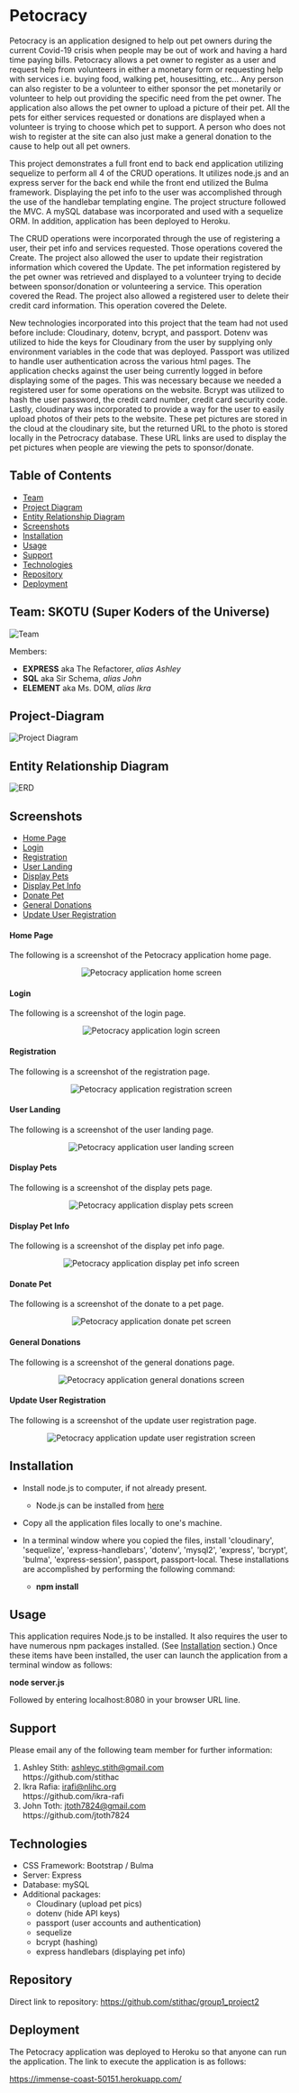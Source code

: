 # Petocracy

Petocracy is an application designed to help out pet owners during the current Covid-19 crisis when people may be out of work and having a hard time paying bills.   Petocracy allows a pet owner to register as a user and request help from volunteers in either a monetary form or requesting help with services i.e. buying food, walking pet, housesitting, etc...   Any person can also register to be a volunteer to either sponsor the pet monetarily or volunteer to help out providing the specific need from the pet owner.  The application also allows the pet owner to upload a picture of their pet.   All the pets for either services requested or donations are displayed when a volunteer is trying to choose which pet to support.   A person who does not wish to register at the site can also just make a general donation to the cause to help out all pet owners.

This project demonstrates a full front end to back end application utilizing sequelize to perform all 4 of the CRUD operations.   It utilizes node.js and an express server for the back end while the front end utilized the Bulma framework.   Displaying the pet info to the user was accomplished through the use of the handlebar templating engine.  The project structure followed the MVC.  A mySQL database was incorporated and used with a sequelize ORM.  In addition, application has been deployed to Heroku.

The CRUD operations were incorporated through the use of registering a user, their pet info and services requested.  Those operations covered the Create.   The project also allowed the user to update their registration information which covered the Update.   The pet information registered by the pet owner was retrieved and displayed to a volunteer trying to decide between sponsor/donation or volunteering a service.   This operation covered the Read.  The project also allowed a registered user to delete their credit card information.   This operation covered the Delete.

New technologies incorporated into this project that the team had not used before include: Cloudinary, dotenv, bcrypt, and passport.  Dotenv was utilized to hide the keys for Cloudinary from the user by supplying only environment variables in the code that was deployed.  Passport was utilized to handle user authentication across the various html pages.  The application checks against the user being currently logged in before displaying some of the pages.   This was necessary because we needed a registered user for some operations on the website.  Bcrypt was utilized to hash the user password, the credit card number, credit card security code.  Lastly, cloudinary was incorporated to provide a way for the user to easily upload photos of their pets to the website.   These pet pictures are stored in the cloud at the cloudinary site, but the returned URL to the photo is stored locally in the Petrocracy database.    These URL links are used to display the pet pictures when people are viewing the pets to sponsor/donate.

## Table of Contents
* [Team](#Team)
* [Project Diagram](#Project-Diagram)
* [Entity Relationship Diagram](#ERD)
* [Screenshots](#Screenshots)
* [Installation](#Installation)
* [Usage](#Usage)
* [Support](#Support)
* [Technologies](#Technologies)
* [Repository](#Repository)
* [Deployment](#Deployment)

## Team: SKOTU (Super Koders of the Universe)
![Team](./public/assets/SKOTU3.png)

Members:
- **EXPRESS** aka The Refactorer,  _alias Ashley_
- **SQL** aka Sir Schema, _alias John_
- **ELEMENT** aka Ms. DOM, _alias Ikra_

## Project-Diagram
![Project Diagram](./public/assets/project_diagram.PNG)

## Entity Relationship Diagram
![ERD](./public/assets/Covid_Pets.jpg)

## Screenshots
* [Home Page](#Home-Page)
* [Login](#Login)
* [Registration](#Registration)
* [User Landing](#User-Landing)
* [Display Pets](#Display-Pets)
* [Display Pet Info](#Display-Pet-Info)
* [Donate Pet](#Donate-Pet)
* [General Donations](#General-Donations)
* [Update User Registration](#Update-User-Registration)

#### Home Page
The following is a screenshot of the Petocracy application home page.

<p align="center">
  <img src="./public/assets/PetocracyHomePage.png" alt="Petocracy application home screen">
</p>

#### Login
The following is a screenshot of the login page.

<p align="center">
  <img src="./public/assets/PetocracyLogin.png" alt="Petocracy application login screen">
</p>

#### Registration
The following is a screenshot of the registration page.

<p align="center">
  <img src="./public/assets/PetocracyRegistration.png" alt="Petocracy application registration screen">
</p>

#### User Landing
The following is a screenshot of the user landing page.

<p align="center">
  <img src="./public/assets/PetocracyUserLanding.png" alt="Petocracy application user landing screen">
</p>

#### Display Pets
The following is a screenshot of the display pets page.

<p align="center">
  <img src="./public/assets/PetocracyDisplayPets.png" alt="Petocracy application display pets screen">
</p>

#### Display Pet Info
The following is a screenshot of the display pet info page.

<p align="center">
  <img src="./public/assets/PetocracyDisplayPetInfo.png" alt="Petocracy application display pet info screen">
</p>

#### Donate Pet
The following is a screenshot of the donate to a pet page.

<p align="center">
  <img src="./public/assets/PetocracyDonatePet.png" alt="Petocracy application donate pet screen">
</p>

#### General Donations
The following is a screenshot of the general donations page.

<p align="center">
  <img src="./public/assets/PetocracyGeneralDonations.png" alt="Petocracy application general donations screen">
</p>

#### Update User Registration
The following is a screenshot of the update user registration page.

<p align="center">
  <img src="./public/assets/PetocracyUpdateRegistration.png" alt="Petocracy application update user registration screen">
</p>

## Installation

* Install node.js to computer, if not already present.
    * Node.js can be installed from [here](https://nodejs.org/en/)
* Copy all the application files locally to one's machine.
* In a terminal window where you copied the files, install 'cloudinary', 'sequelize', 'express-handlebars', 'dotenv', 'mysql2', 'express', 'bcrypt', 'bulma', 'express-session', passport, passport-local.    These installations are accomplished by performing the following command: 

    * **npm install**

## Usage

This application requires Node.js to be installed.  It also requires the user to have numerous npm packages installed.  (See [Installation](#installation) section.)  Once these items have been installed, the user can launch the application from a terminal window as follows:

**node server.js**

Followed by entering localhost:8080 in your browser URL line.

## Support

Please email any of the following team member for further information:

1.  Ashley Stith: ashleyc.stith@gmail.com   
       <div>https://github.com/stithac</div>
2.  Ikra Rafia: irafi@nlihc.org               
       <div>https://github.com/ikra-rafi</div>
3.  John Toth: jtoth7824@gmail.com          
       <div>https://github.com/jtoth7824</div>

## Technologies

* CSS Framework: Bootstrap / Bulma
* Server: Express
* Database: mySQL
* Additional packages:
    * Cloudinary (upload pet pics)
    * dotenv (hide API keys)
    * passport (user accounts and authentication)
    * sequelize
    * bcrypt (hashing)
    * express handlebars (displaying pet info)

## Repository

Direct link to repository:  https://github.com/stithac/group1_project2

## Deployment

The Petocracy application was deployed to Heroku so that anyone can run the application.   The link to execute the application is as follows:

https://immense-coast-50151.herokuapp.com/
